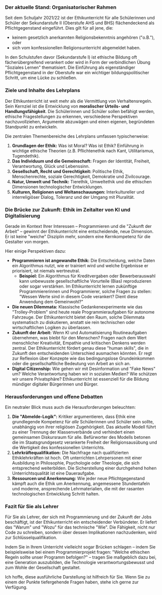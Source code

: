 ### Der aktuelle Stand: Organisatorischer Rahmen

Seit dem Schuljahr 2021/22 ist der Ethikunterricht für alle Schülerinnen und Schüler der Sekundarstufe II (Oberstufe AHS und BHS) flächendeckend als Pflichtgegenstand eingeführt. Dies gilt für all jene, die:

* keinem gesetzlich anerkannten Religionsbekenntnis angehören ("o.B."), oder
* sich vom konfessionellen Religionsunterricht abgemeldet haben.

In den Schulstufen davor (Sekundarstufe I) ist ethische Bildung oft fächerübergreifend verankert oder wird in Form der verbindlichen Übung "Soziales Lernen" thematisiert. Die Einführung als eigenständiger Pflichtgegenstand in der Oberstufe war ein wichtiger bildungspolitischer Schritt, um eine Lücke zu schließen.

### Ziele und Inhalte des Lehrplans

Der Ethikunterricht ist weit mehr als die Vermittlung von Verhaltensregeln. Sein Kernziel ist die Entwicklung von **moralischer Urteils- und Handlungsfähigkeit**. Die Schülerinnen und Schüler sollen befähigt werden, ethische Fragestellungen zu erkennen, verschiedene Perspektiven nachzuvollziehen, Argumente abzuwägen und einen eigenen, begründeten Standpunkt zu entwickeln.

Die zentralen Themenbereiche des Lehrplans umfassen typischerweise:

1. **Grundlagen der Ethik:** Was ist Moral? Was ist Ethik? Einführung in wichtige ethische Theorien (z.B. Pflichtenethik nach Kant, Utilitarismus, Tugendethik).
2. **Das Individuum und die Gemeinschaft:** Fragen der Identität, Freiheit, Verantwortung, Glück und Lebenssinn.
3. **Gesellschaft, Recht und Gerechtigkeit:** Politische Ethik, Menschenrechte, soziale Gerechtigkeit, Demokratie und Zivilcourage.
4. **Natur, Umwelt und Technik:** Tierethik, Umweltethik und die ethischen Dimensionen technologischer Entwicklungen.
5. **Kulturen, Religionen und Weltanschauungen:** Interkultureller und interreligiöser Dialog, Toleranz und der Umgang mit Pluralität.

### Die Brücke zur Zukunft: Ethik im Zeitalter von KI und Digitalisierung

Gerade im Kontext Ihrer Interessen – Programmieren und die "Zukunft der Arbeit" – gewinnt der Ethikunterricht eine entscheidende, neue Dimension. Er ist keine "weiche" Disziplin mehr, sondern eine Kernkompetenz für die Gestalter von morgen.

Hier einige Perspektiven dazu:

* **Programmieren ist angewandte Ethik:** Die Entscheidung, welche Daten ein Algorithmus nutzt, wie er trainiert wird und welche Ergebnisse er priorisiert, ist niemals wertneutral.
  * **Beispiel:** Ein Algorithmus für Kreditvergaben oder Bewerberauswahl kann unbewusste gesellschaftliche Vorurteile (Bias) reproduzieren oder sogar verstärken. Im Ethikunterricht lernen zukünftige Programmiererinnen und Programmierer, solche Fragen zu stellen: "Wessen Werte sind in diesem Code verankert? Dient diese Anwendung dem Gemeinwohl?"
* **Die neuen Dilemmata:** Klassische Gedankenexperimente wie das "Trolley-Problem" sind heute reale Programmieraufgaben für autonome Fahrzeuge. Der Ethikunterricht bietet den Raum, solche Dilemmata systematisch zu diskutieren, anstatt sie rein technischen oder wirtschaftlichen Logiken zu überlassen.
* **Zukunft der Arbeit:** Wenn KI und Automatisierung Routineaufgaben übernehmen, was bleibt für den Menschen? Fragen nach dem Wert menschlicher Kreativität, Empathie und kritischen Denkens werden zentral. Der Ethikunterricht fördert genau diese "human skills", die in Zukunft den entscheidenden Unterschied ausmachen könnten. Er regt zur Reflexion über Konzepte wie das bedingungslose Grundeinkommen oder die gesellschaftliche Bedeutung von Arbeit an sich an.
* **Digital Citizenship:** Wie gehen wir mit Desinformation und "Fake News" um? Welche Verantwortung haben wir in sozialen Medien? Wie schützen wir unsere Privatsphäre? Ethikunterricht ist essenziell für die Bildung mündiger digitaler Bürgerinnen und Bürger.

### Herausforderungen und offene Debatten

Ein neutraler Blick muss auch die Herausforderungen beleuchten:

1. **Die "Abmelde-Logik":** Kritiker argumentieren, dass Ethik eine grundlegende Kompetenz für *alle* Schülerinnen und Schüler sein sollte, unabhängig von ihrer religiösen Zugehörigkeit. Das aktuelle Modell führt zu einer Trennung der Klassenverbände und verhindert einen gemeinsamen Diskursraum für alle. Befürworter des Modells betonen die im Staatsgrundgesetz verankerte Freiheit der Religionsausübung und die Wertigkeit des konfessionellen Unterrichts.
2. **Lehrkräftequalifikation:** Die Nachfrage nach qualifizierten Ethiklehrkräften ist hoch. Oft unterrichten Lehrpersonen mit einer Ausbildung in Philosophie, Psychologie oder Theologie, die sich entsprechend weiterbilden. Die Sicherstellung einer durchgehend hohen Unterrichtsqualität ist eine Daueraufgabe.
3. **Ressourcen und Anerkennung:** Wie jeder neue Pflichtgegenstand kämpft auch die Ethik um Anerkennung, angemessene Stundentafeln und moderne, ansprechende Lehrmaterialien, die mit der rasanten technologischen Entwicklung Schritt halten.

### Fazit für Sie als Lehrer

Für Sie als Lehrer, der sich mit Programmierung und der Zukunft der Jobs beschäftigt, ist der Ethikunterricht ein entscheidender Verbündeter. Er liefert das "Warum" und "Wozu" für das technische "Wie". Die Fähigkeit, nicht nur Code zu schreiben, sondern über dessen Implikationen nachzudenken, wird zur Schlüsselqualifikation.

Indem Sie in Ihrem Unterricht vielleicht sogar Brücken schlagen – indem Sie beispielsweise bei einem Programmierprojekt fragen: "Welche ethischen Regeln sollte unser Programm befolgen?" – tragen Sie maßgeblich dazu bei, eine Generation auszubilden, die Technologie verantwortungsbewusst und zum Wohle der Gesellschaft gestaltet.

Ich hoffe, diese ausführliche Darstellung ist hilfreich für Sie. Wenn Sie zu einem der Punkte tiefergehende Fragen haben, stehe ich gerne zur Verfügung.
